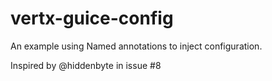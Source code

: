 # vertx-guice-config

An example using Named annotations to inject configuration.

Inspired by @hiddenbyte in issue #8

